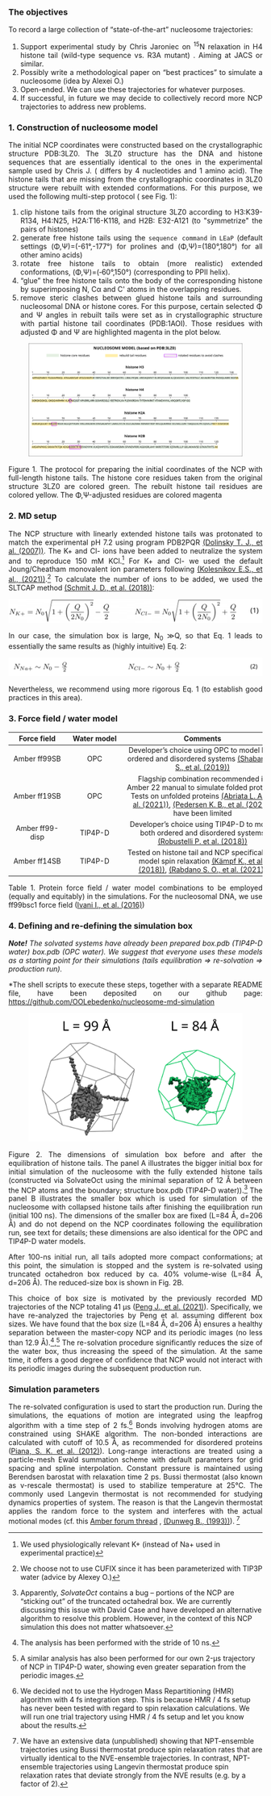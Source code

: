 <div align="justify">

### The objectives

To record a large collection of “state-of-the-art” nucleosome trajectories:

1) Support experimental study by Chris Jaroniec on  <sup>15</sup>N relaxation in H4 histone tail (wild-type sequence vs. R3A mutant)
   . Aiming at JACS or similar.
2) Possibly write a methodological paper on “best practices” to simulate a nucleosome (idea by Alexei O.)
3) Open-ended. We can use these trajectories for whatever purposes. 
4) If successful, in future we may decide to collectively record more NCP trajectories to address new problems.

### 1. Construction of nucleosome model

The initial NCP coordinates were constructed based on the crystallographic structure PDB:3LZ0. The 3LZ0 structure has
the DNA and histone sequences that are essentially identical to the ones in the experimental sample used by Chris J. (
differs by 4 nucleotides and 1 amino acid). The histone tails that are missing from the crystallographic coordinates in
3LZ0 structure were rebuilt with extended conformations. For this purpose, we used the following multi-step protocol (
see Fig. 1):

1) clip histone tails from the original structure 3LZ0 according to H3:K39-R134, H4:N25, H2A:T16-K118, and H2B:
   E32-A121 (to "symmetrize" the pairs of histones)
2) generate free histone tails using the `sequence command` in `LEaP` (default settings (Φ,Ψ)=(-61°,-177°) for prolines
   and (Φ,Ψ)=(180°,180°) for all other amino acids)
3) rotate free histone tails to obtain (more realistic) extended conformations, (Φ,Ψ)=(‑60°,150°) (corresponding to PPII
   helix).
4) “glue” the free histone tails onto the body of the corresponding histone by superimposing N, Cα and C' atoms in the
   overlapping residues.
5) remove steric clashes between glued histone tails and surrounding nucleosomal DNA or histone cores. For this purpose,
   certain selected Φ and Ψ angles in rebuilt tails were set as in crystallographic structure with partial histone tail
   coordinates (PDB:1AOI). Those residues with adjusted Φ and Ψ are highlighted magenta in the plot below.

<figure>
  <img src="figures/md_model.png">
</figure>
Figure 1. The protocol for preparing the initial coordinates of the NCP with full-length histone tails.
The histone core residues taken from the original structure 3LZ0 are colored green. 
The rebuilt histone tail residues are colored yellow. 
The Φ,Ψ-adjusted residues are colored magenta

### 2. MD setup

The NCP structure with linearly extended histone tails was protonated to match the experimental pH 7.2 using program
PDB2PQR [(Dolinsky T. J., et al. (2007))](https://www.ncbi.nlm.nih.gov/pmc/articles/PMC1933214/). The K+ and Cl- ions
have been added to neutralize the system and to reproduce 150 mM KCl.[^1] For K+ and Cl- we used the default
Joung/Cheatham monovalent ion parameters
following [(Kolesnikov E.S., et al., (2021))](https://pubs.acs.org/doi/10.1021/acs.jctc.1c00332).[^2] To calculate the
number of ions to be added, we used the SLTCAP
method [(Schmit J. D., et al. (2018))](https://pubs.acs.org/doi/10.1021/acs.jctc.7b01254?ref=PDF):

<p align="center">
  <img src="figures/eq_sltcap.png">
</p>

In our case, the simulation box is large, N<sub>0</sub> ≫Q, so that Eq. 1 leads to essentially the same results as (highly
intuitive) Eq. 2:

<p align="center">
  <img src="figures/eq_add_than_neutralize.png">
</p>

Nevertheless, we recommend using more rigorous Eq. 1 (to establish good practices in this area).

### 3. Force field / water model

| <div style="width:100px"> **Force field** </div>| <div style="width:100px"> **Water model** </div> |                                                                                                                                            <div style="width:300px"> **Comments** </div>                                                                                                                                            |
|:-----------------------------------------:|:------------------------------------------------:|:-----------------------------------------------------------------------------------------------------------------------------------------------------------------------------------------------------------------------------------------------------------------------------------------------------------------------------------:|
|               Amber ff99SB                |                       OPC                        |                                                                                        Developer’s choice using OPC to model both ordered and disordered systems [(Shabane P. S., et al. (2019))](https://pubmed.ncbi.nlm.nih.gov/30865832/)                                                                                        || Content Cell    | Content Cell    | Second Header |
|               Amber ff19SB                |                       OPC                        | Flagship combination recommended in Amber 22 manual to simulate folded proteins. Tests on unfolded proteins [(Abriata L. A., et al. (2021))](https://www.sciencedirect.com/science/article/pii/S2001037021001628), [(Pedersen K. B., et al. (2022))](https://onlinelibrary.wiley.com/doi/10.1002/prot.26409?af=R) have been limited |
|              Amber ff99-disp              |                     TIP4P-D                      |                                                                                   Developer’s choice using TIP4P-D to model both ordered and disordered systems [(Robustelli P. et al. (2018))](https://www.pnas.org/doi/10.1073/pnas.1800690115)                                                                                   |
|               Amber ff14SB                |                     TIP4P-D                      |                              Tested on histone tail and NCP specifically to model spin relaxation [(Kämpf K., et al., (2018))](https://www.sciencedirect.com/science/article/pii/S0006349518312815), [(Rabdano S. O., et al. (2021))](https://onlinelibrary.wiley.com/doi/abs/10.1002/anie.202012046)                               |


Table 1. Protein force field / water model combinations to be employed (equally and equitably) in the simulations. For
the nucleosomal DNA, we use ff99bsc1 force
field ([Ivani I., et al. (2016)](https://www.ncbi.nlm.nih.gov/pmc/articles/PMC4700514/))

### 4. Defining and re-defining the simulation box

***Note!** The solvated systems have already been prepared box.pdb (TIP4P-D water) box.pdb (OPC water). We suggest that
everyone uses these models as a starting point for their simulations (tails equilibration => re-solvation => production
run).*</p><p>*The shell scripts to execute these steps, together with a separate README file, have been deposited on our
github page:
https://github.com/OOLebedenko/nucleosome-md-simulation

<figure>
   <img src="figures/resolvated_box.png">
</figure>

Figure 2. The dimensions of simulation box before and after the equilibration of histone tails. 
The panel A illustrates the bigger initial box for initial simulation of the nucleosome with the 
fully extended histone tails (constructed via SolvateOct using the minimal separation of 12 Å 
between the NCP atoms and the boundary; structure box.pdb (TIP4P-D water)).[^3] The panel B 
illustrates the smaller box which is used for simulation of the nucleosome with collapsed 
histone tails after finishing the equilibration run (initial 100 ns). The dimensions of the
smaller box are fixed (L=84 Å, d=206 Å) and do not depend on the NCP coordinates following the 
equilibration run, see text for details; these dimensions are also identical for the OPC and 
TIP4P-D water models.


After 100-ns initial run, all tails adopted more compact conformations; at this point, the simulation is stopped and the
system is re-solvated using truncated octahedron box reduced by ca. 40% volume-wise (L=84 Å, d=206 Å). The reduced-size
box is shown in Fig. 2B.

This choice of box size is motivated by the previously recorded MD trajectories of the NCP totaling 41
μs ([Peng J., et al. (2021)](https://www.nature.com/articles/s41467-021-25568-6)). Specifically, we have re-analyzed the
trajectories by Peng et al. assuming different box sizes. We have found that the box size (L=84 Å, d=206 Å) ensures a
healthy separation between the master-copy NCP and its periodic images (no less than 12.9 Å).[^4],[^5] The re-solvation
procedure significantly reduces the size of the water box, thus increasing the speed of the simulation. At the same
time, it offers a good degree of confidence that NCP would not interact with its periodic images during the subsequent
production run.

### Simulation parameters

The re-solvated configuration is used to start the production run. During the simulations, the equations of motion are
integrated using the leapfrog algorithm with a time step of 2 fs.[^6] Bonds involving hydrogen atoms are constrained
using SHAKE algorithm. The non-bonded interactions are calculated with cutoff of 10.5 Å, as recommended for disordered
proteins ([Piana, S. K. et al. (2012)](https://journals.plos.org/plosone/article?id=10.1371/journal.pone.0039918)). Long-range interactions are treated using a particle-mesh Ewald
summation scheme with default parameters for grid spacing and spline interpolation. Constant pressure is maintained
using Berendsen barostat with relaxation time 2 ps. Bussi thermostat (also known as v-rescale thermostat) is used to
stabilize temperature at 25°C. The commonly used Langevin thermostat is not recommended for studying dynamics properties
of system. The reason is that the Langevin thermostat applies the random force to the system and interferes with the
actual motional modes (cf. this [Amber forum thread](http://archive.ambermd.org/201512/0039.html)
, [(Dunweg B., (1993))](https://aip.scitation.org/doi/10.1063/1.465444)). [^7]

[^1]: We used physiologically relevant K+ (instead of Na+ used in experimental practice)
[^2]: We choose not to use CUFIX since it has been parameterized with TIP3P water (advice by Alexey O.)
[^3]: Apparently, *SolvateOct* contains a bug – portions of the NCP are “sticking out” of the truncated octahedral box.
We are currently discussing this issue with David Case and have developed an alternative algorithm to resolve this
problem. However, in the context of this NCP simulation this does not matter whatsoever.
[^4]: The analysis has been performed with the stride of 10 ns.
[^5]: A similar analysis has also been performed for our own 2-μs trajectory of NCP in TIP4P-D water, showing even
greater separation from the periodic images.
[^6]: We decided not to use the Hydrogen Mass Repartitioning (HMR) algorithm with 4 fs integration step. This is because
HMR / 4 fs setup has never been tested with regard to spin relaxation calculations. We will run one trial trajectory
using HMR / 4 fs setup and let you know about the results.
[^7]: We have an extensive data (unpublished) showing that NPT-ensemble trajectories using Bussi thermostat produce spin
relaxation rates that are virtually identical to the NVE-ensemble trajectories. In contrast, NPT-ensemble trajectories
using Langevin thermostat produce spin relaxation rates that deviate strongly from the NVE results (e.g. by a factor of
2).

</div>

